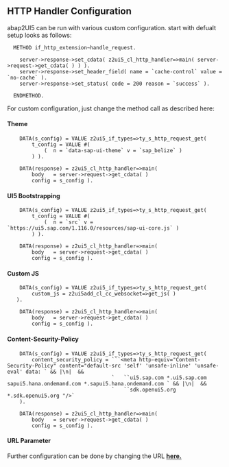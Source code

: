 ## HTTP Handler Configuration

abap2UI5 can be run with various custom configuration. start with defualt setup looks as follows:
```abap
  METHOD if_http_extension~handle_request.

    server->response->set_cdata( z2ui5_cl_http_handler=>main( server->request->get_cdata( ) ) ).
    server->response->set_header_field( name = `cache-control` value = `no-cache` ).
    server->response->set_status( code = 200 reason = `success` ).

  ENDMETHOD.
```
For custom configuration, just change the method call as described here:

#### Theme
```abap
    DATA(s_config) = VALUE z2ui5_if_types=>ty_s_http_request_get(
        t_config = VALUE #(
            (  n = `data-sap-ui-theme` v = `sap_belize` )
        ) ).

    DATA(response) = z2ui5_cl_http_handler=>main(
        body   = server->request->get_cdata( )
        config = s_config ).

``` 

#### UI5 Bootstrapping

```abap
    DATA(s_config) = VALUE z2ui5_if_types=>ty_s_http_request_get(
        t_config = VALUE #(
            (  n = `src` v = `https://ui5.sap.com/1.116.0/resources/sap-ui-core.js` )
        ) ).

    DATA(response) = z2ui5_cl_http_handler=>main(
        body   = server->request->get_cdata( )
        config = s_config ).

```

#### Custom JS

```abap
    DATA(s_config) = VALUE z2ui5_if_types=>ty_s_http_request_get(
        custom_js = z2ui5add_cl_cc_websocket=>get_js( )
   ).

    DATA(response) = z2ui5_cl_http_handler=>main(
        body   = server->request->get_cdata( )
        config = s_config ).

```


#### Content-Security-Policy

```abap
    DATA(s_config) = VALUE z2ui5_if_types=>ty_s_http_request_get(
        content_security_policy = ```<meta http-equiv="Content-Security-Policy" content="default-src 'self' 'unsafe-inline' 'unsafe-eval' data: ` && |\n|  &&
                                  `   ``ui5.sap.com *.ui5.sap.com sapui5.hana.ondemand.com *.sapui5.hana.ondemand.com ` && |\n|  &&
                                  `   ``sdk.openui5.org *.sdk.openui5.org "/>`
    ).

    DATA(response) = z2ui5_cl_http_handler=>main(
        body   = server->request->get_cdata( )
        config = s_config ).

```
#### URL Parameter
Further configuration can be done by changing the URL [**here.**](https://help.sap.com/doc/saphelp_nw75/7.5.5/de-DE/8b/46468c433b40c3b87b2e07f34dea1b/content.htm?no_cache=true)
